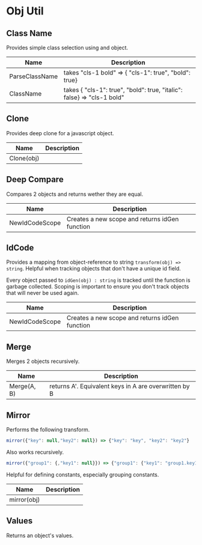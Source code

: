 
# Obj Util

## Class Name

Provides simple class selection using and object.

| Name | Description |
| - | - |
| ParseClassName | takes "cls-1 bold" => { "cls-1": true", "bold": true} |
| ClassName | takes { "cls-1": true", "bold": true, "italic": false} => "cls-1 bold" |

## Clone

Provides deep clone for a javascript object.

| Name | Description |
| - | - |
| Clone(obj) | |

## Deep Compare

Compares 2 objects and returns wether they are equal.

| Name | Description |
| - | - |
| NewIdCodeScope | Creates a new scope and returns idGen function |

## IdCode

Provides a mapping from object-reference to string `transform(obj) => string`. Helpful when tracking objects that don't have a unique id field.

Every object passed to `idGen(obj) : string` is tracked until the function
is garbage collected. Scoping is important to ensure you don't track objects
that will never be used again.

| Name | Description |
| - | - |
| NewIdCodeScope | Creates a new scope and returns idGen function |

## Merge

Merges 2 objects recursively.

| Name | Description |
| - | - |
| Merge(A, B) | returns A'. Equivalent keys in A are overwritten by B |

## Mirror

Performs the following transform.
```js
mirror({"key": null,"key2": null}) => {"key": "key", "key2": "key2"}
```

Also works recursively.
```js
mirror({"group1": {,"key1": null}}) => {"group1": {"key1": "group1.key1"}}
```

Helpful for defining constants, especially grouping constants.

| Name | Description |
| - | - |
| mirror(obj) |  |

## Values

Returns an object's values.
